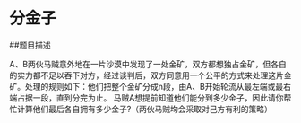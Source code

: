 # 分金子
								
##题目描述

A、B两伙马贼意外地在一片沙漠中发现了一处金矿，双方都想独占金矿，但各自的实力都不足以吞下对方，经过谈判后，双方同意用一个公平的方式来处理这片金矿。处理的规则如下：他们把整个金矿分成n段，由A、B开始轮流从最左端或最右端占据一段，直到分完为止。 
马贼A想提前知道他们能分到多少金子，因此请你帮忙计算他们最后各自拥有多少金子?（两伙马贼均会采取对己方有利的策略）
